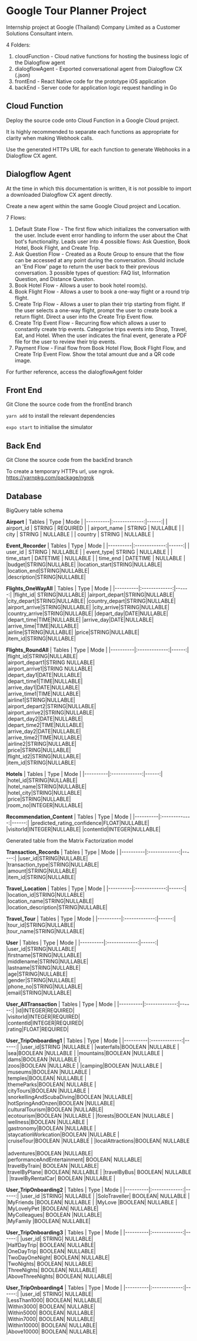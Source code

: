 # Google Tour Planner Project

Internship project at Google (Thailand) Company Limited as a Customer Solutions Consultant intern.

4 Folders:
1. cloudFunction - Cloud native functions for hosting the business logic of the Dialogflow agent
2. dialogflowAgent - Exported conversational agent from Dialogflow CX (.json)
3. frontEnd - React Native code for the prototype iOS application
4. backEnd - Server code for application logic request handling in Go

## Cloud Function 

Deploy the source code onto Cloud Function in a Google Cloud project.

It is highly recommended to separate each functions as appropriate for clarity when making Webhook calls.

Use the generated HTTPs URL for each function to generate Webhooks in a Dialogflow CX agent.

## Dialogflow Agent

At the time in which this documentation is written, it is not possible to import a downloaded Dialogflow CX agent directly.

Create a new agent within the same Google Cloud project and Location.

7 Flows:
1. Default State Flow - The first flow which initializes the conversation with the user. Include event error handling to inform the user about the Chat bot's functionality. Leads user into 4 possible flows: Ask Question, Book Hotel, Book Flight, and Create Trip.
2. Ask Question Flow - Created as a Route Group to ensure that the flow can be accessed at any point during the conversation. Should include an 'End Flow' page to return the user back to their previous conversation. 3 possible types of question: FAQ list, Information Question, and Distance Queston.
3. Book Hotel Flow - Allows a user to book hotel room(s).
4. Book Flight Flow - Allows a user to book a one-way flight or a round trip flight.
5. Create Trip Flow - Allows a user to plan their trip starting from flight. If the user selects a one-way flight, prompt the user to create book a return flight. Direct a user into the Create Trip Event flow.
6. Create Trip Event Flow - Recurring flow which allows a user to constantly create trip events. Categorise trips events into Shop, Travel, Eat, and Hotel. When the user indicates the final event, generate a PDF file for the user to review their trip events.
7. Payment Flow - Final flow from Book Hotel Flow, Book Flight Flow, and Create Trip Event Flow. Show the total amount due and a QR code image.

For further reference, access the dialogflowAgent folder

## Front End

Git Clone the source code from the frontEnd branch

`yarn add` to install the relevant dependencies

`expo start` to initialise the simulator

## Back End

Git Clone the source code from the backEnd branch

To create a temporary HTTPs url, use ngrok.
https://yarnpkg.com/package/ngrok

## Database

BigQuery table schema

**Airport**
| Tables   |      Type      |  Mode |
|----------|:-------------:|------:|
| airport_id | STRING | REQUIRED |
| airport_name | STRING | NULLABLE |
| city | STRING | NULLABLE |
| country | STRING | NULLABLE |

**Event_Recorder**
| Tables   |      Type      |  Mode |
|----------|:-------------:|------:|
| user_id | STRING | NULLABLE |
| event_type| STRING | NULLABLE |
| time_start | DATETIME | NULLABLE |
| time_end | DATETIME | NULLABLE |
|budget|STRING|NULLABLE|
|location_start|STRING|NULLABLE|	
|location_end|STRING|NULLABLE|		
|description|STRING|NULLABLE|	

**Flights_OneWayAll**
| Tables   |      Type      |  Mode |
|----------|:-------------:|------:|
|flight_id|	STRING|NULLABLE|
|airport_depart|STRING|NULLABLE|
|city_depart|STRING|NULLABLE|
|country_depart|STRING|NULLABLE|
|airport_arrive|STRING|NULLABLE|
|city_arrive|STRING|NULLABLE|
|country_arrive|STRING|NULLABLE|
|depart_day|DATE|NULLABLE|
|depart_time|TIME|NULLABLE|
|arrive_day|DATE|NULLABLE|
|arrive_time|TIME|NULLABLE|		
|airline|STRING|NULLABLE|
|price|STRING|NULLABLE|		
|item_id|STRING|NULLABLE|	

**Flights_RoundAll**
| Tables   |      Type      |  Mode |
|----------|:-------------:|------:|
|flight_id|STRING|NULLABLE|		
|airport_depart1|STRING	NULLABLE|		
|airport_arrive1|STRING	NULLABLE|		
|depart_day1|DATE|NULLABLE|		
|depart_time1|TIME|NULLABLE|		
|arrive_day1|DATE|NULLABLE|		
|arrive_time1|TIME|NULLABLE|		
|airline1|STRING|NULLABLE|		
|airport_depart2|STRING|NULLABLE|		
|airport_arrive2|STRING|NULLABLE|		
|depart_day2|DATE|NULLABLE|		
|depart_time2|TIME|NULLABLE|		
|arrive_day2|DATE|NULLABLE|		
|arrive_time2|TIME|NULLABLE|		
|airline2|STRING|NULLABLE|		
|price|STRING|NULLABLE|		
|flight_id2|STRING|NULLABLE|		
|item_id|STRING|NULLABLE|	

**Hotels**
| Tables   |      Type      |  Mode |
|----------|:-------------:|------:|
|hotel_id|STRING|NULLABLE|		
|hotel_name|STRING|NULLABLE|		
|hotel_city|STRING|NULLABLE|		
|price|STRING|NULLABLE|		
|room_no|INTEGER|NULLABLE|

**Recommendation_Content**
| Tables   |      Type      |  Mode |
|----------|:-------------:|------:|
|predicted_rating_confidence|FLOAT|NULLABLE|		
|visitorId|INTEGER|NULLABLE|
|contentId|INTEGER|NULLABLE|

Generated table from the Matrix Factorization model

**Transaction_Records**
| Tables   |      Type      |  Mode |
|----------|:-------------:|------:|
|user_id|STRING|NULLABLE|		
|transaction_type|STRING|NULLABLE|		
|amount|STRING|NULLABLE|		
|item_id|STRING|NULLABLE|	

**Travel_Location**
| Tables   |      Type      |  Mode |
|----------|:-------------:|------:|
|location_id|STRING|NULLABLE|	
|location_name|STRING|NULLABLE|		
|location_description|STRING|NULLABLE|		

**Travel_Tour**
| Tables   |      Type      |  Mode |
|----------|:-------------:|------:|
|tour_id|STRING|NULLABLE|		
|tour_name|STRING|NULLABLE|	

**User**
| Tables   |      Type      |  Mode |
|----------|:-------------:|------:|
|user_id|STRING|NULLABLE|		
|firstname|STRING|NULLABLE|		
|middlename|STRING|NULLABLE|		
|lastname|STRING|NULLABLE|		
|age|STRING|NULLABLE|		
|gender|STRING|NULLABLE|		
|phone_no|STRING|NULLABLE|		
|email|STRING|NULLABLE|		

**User_AllTransaction**
| Tables   |      Type      |  Mode |
|----------|:-------------:|------:|
|id|INTEGER|REQUIRED|		
|visitorId|INTEGER|REQUIRED|	
|contentId|INTEGER|REQUIRED|		
|rating|FLOAT|REQUIRED|		

**User_TripOnboarding1**
| Tables   |      Type      |  Mode |
|----------|:-------------:|------:|
|user_id|STRING	|NULLABLE		|
|waterfalls|BOOLEAN	|NULLABLE		|
|sea|BOOLEAN	|NULLABLE		|
|mountains|BOOLEAN	|NULLABLE	|	
|dams|BOOLEAN	|NULLABLE	|	
|zoos|BOOLEAN	|NULLABLE		|
|camping|BOOLEAN	|NULLABLE		|
|museums|BOOLEAN	|NULLABLE	|	
|temples|BOOLEAN|	NULLABLE	|	
|themeParks|BOOLEAN|	NULLABLE	|	
|cityTours|BOOLEAN	|NULLABLE	|	
|snorkellingAndScubaDiving|BOOLEAN	|NULLABLE|		
|hotSpringAndOnzen|BOOLEAN	|NULLABLE|		
|culturalTourism|BOOLEAN	|NULLABLE|		
|ecotourism|BOOLEAN	|NULLABLE		|
|forests|BOOLEAN	|NULLABLE	|	
|wellness|BOOLEAN	|NULLABLE	|	
|gastronomy|BOOLEAN	|NULLABLE	|	
|staycationWorkcation|BOOLEAN	|NULLABLE	|	
|cruiseTour|BOOLEAN	|NULLABLE		|
|localAttractions|BOOLEAN|	NULLABLE	|	
|adventures|BOOLEAN	|NULLABLE|		
|performanceAndEntertainment|	BOOLEAN|	NULLABLE|		
|travelByTrain|	BOOLEAN	|NULLABLE|		
|travelByPlane|	BOOLEAN|	NULLABLE		|
|travelByBus|	BOOLEAN|	NULLABLE		|
|travelByRentalCar|	BOOLEAN	|NULLABLE	|

**User_TripOnboarding2**
| Tables   |      Type      |  Mode |
|----------|:-------------:|------:|
|user_id	|STRING|	NULLABLE		|
|SoloTraveller|	BOOLEAN|	NULLABLE	|	
|MyFriends	|BOOLEAN|	NULLABLE		|
|MyLove	|BOOLEAN|	NULLABLE	|	
|MyLovelyPet	|BOOLEAN|	NULLABLE|		
|MyColleagues|	BOOLEAN	|NULLABLE|		
|MyFamily	|BOOLEAN|	NULLABLE|		

**User_TripOnboarding3**
| Tables   |      Type      |  Mode |
|----------|:-------------:|------:|
|user_id|	STRING|	NULLABLE|		
|HalfDayTrip|	BOOLEAN|	NULLABLE|		
|OneDayTrip|	BOOLEAN|	NULLABLE|		
|TwoDayOneNight|	BOOLEAN|	NULLABLE|		
|TwoNights|	BOOLEAN|	NULLABLE|		
|ThreeNights|	BOOLEAN|	NULLABLE|		
|AboveThreeNights|	BOOLEAN|	NULLABLE|	

**User_TripOnboarding4**
| Tables   |      Type      |  Mode |
|----------|:-------------:|------:|
|user_id|	STRING|	NULLABLE|		
|LessThan1000|	BOOLEAN|	NULLABLE|		
|Within3000|	BOOLEAN|	NULLABLE|		
|Within5000|	BOOLEAN|	NULLABLE|		
|Within7000|	BOOLEAN|	NULLABLE|		
|Within10000|	BOOLEAN|	NULLABLE|		
|Above10000|	BOOLEAN|	NULLABLE|	
